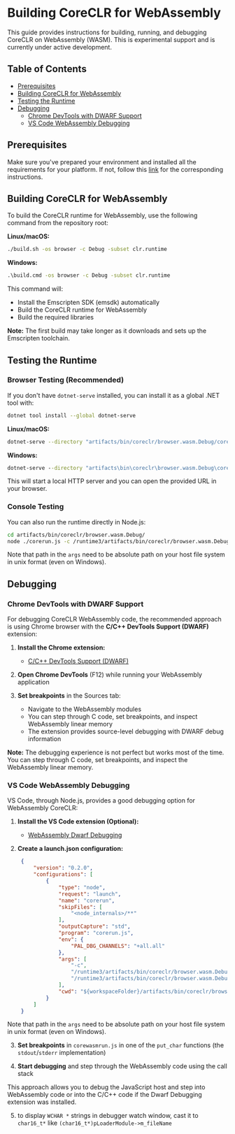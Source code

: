 # Building CoreCLR for WebAssembly

This guide provides instructions for building, running, and debugging CoreCLR on WebAssembly (WASM). This is experimental support and is currently under active development.

## Table of Contents

- [Prerequisites](#prerequisites)
- [Building CoreCLR for WebAssembly](#building-coreclr-for-webassembly)
- [Testing the Runtime](#testing-the-runtime)
- [Debugging](#debugging)
  - [Chrome DevTools with DWARF Support](#chrome-devtools-with-dwarf-support)
  - [VS Code WebAssembly Debugging](#vs-code-webassembly-debugging)

## Prerequisites

Make sure you've prepared your environment and installed all the requirements for your platform. If not, follow this [link](/docs/workflow/README.md#introduction) for the corresponding instructions.

## Building CoreCLR for WebAssembly

To build the CoreCLR runtime for WebAssembly, use the following command from the repository root:

**Linux/macOS:**
```bash
./build.sh -os browser -c Debug -subset clr.runtime
```

**Windows:**
```cmd
.\build.cmd -os browser -c Debug -subset clr.runtime
```

This command will:
- Install the Emscripten SDK (emsdk) automatically
- Build the CoreCLR runtime for WebAssembly
- Build the required libraries

**Note:** The first build may take longer as it downloads and sets up the Emscripten toolchain.

## Testing the Runtime

### Browser Testing (Recommended)

If you don't have `dotnet-serve` installed, you can install it as a global .NET tool with:

```bash
dotnet tool install --global dotnet-serve
```

**Linux/macOS:**
```bash
dotnet-serve --directory "artifacts/bin/coreclr/browser.wasm.Debug/corewasmrun"
```

**Windows:**
```cmd
dotnet-serve --directory "artifacts\bin\coreclr\browser.wasm.Debug\corewasmrun"
```

This will start a local HTTP server and you can open the provided URL in your browser.

### Console Testing

You can also run the runtime directly in Node.js:

```bash
cd artifacts/bin/coreclr/browser.wasm.Debug/
node ./corerun.js -c /runtime3/artifacts/bin/coreclr/browser.wasm.Debug/IL /runtime3/artifacts/bin/coreclr/browser.wasm.Debug/helloworld.dll
```

Note that path in the `args` need to be absolute path on your host file system in unix format (even on Windows).

## Debugging

### Chrome DevTools with DWARF Support

For debugging CoreCLR WebAssembly code, the recommended approach is using Chrome browser with the **C/C++ DevTools Support (DWARF)** extension:

1. **Install the Chrome extension:**
   - [C/C++ DevTools Support (DWARF)](https://chrome.google.com/webstore/detail/cc-devtools-support-dwar/odljcjlcidgdhcjhoijagojpnjcgocgd)

2. **Open Chrome DevTools** (F12) while running your WebAssembly application

3. **Set breakpoints** in the Sources tab:
   - Navigate to the WebAssembly modules
   - You can step through C code, set breakpoints, and inspect WebAssembly linear memory
   - The extension provides source-level debugging with DWARF debug information

**Note:** The debugging experience is not perfect but works most of the time. You can step through C code, set breakpoints, and inspect the WebAssembly linear memory.

### VS Code WebAssembly Debugging

VS Code, through Node.js, provides a good debugging option for WebAssembly CoreCLR:

1. **Install the VS Code extension (Optional):**
   - [WebAssembly Dwarf Debugging](https://marketplace.visualstudio.com/items?itemName=ms-vscode.wasm-dwarf-debugging)

2. **Create a launch.json configuration:**
   ```json
    {
        "version": "0.2.0",
        "configurations": [
            {
                "type": "node",
                "request": "launch",
                "name": "corerun",
                "skipFiles": [
                    "<node_internals>/**"
                ],
                "outputCapture": "std",
                "program": "corerun.js",
                "env": {
                    "PAL_DBG_CHANNELS": "+all.all"
                },
                "args": [
                    "-c",
                    "/runtime3/artifacts/bin/coreclr/browser.wasm.Debug/IL/",
                    "/runtime3/artifacts/bin/coreclr/browser.wasm.Debug/IL/helloworld.dll"
                ],
                "cwd": "${workspaceFolder}/artifacts/bin/coreclr/browser.wasm.Debug/"
            }
        ]
    }
   ```

Note that path in the `args` need to be absolute path on your host file system in unix format (even on Windows).

3. **Set breakpoints** in `corewasmrun.js` in one of the `put_char` functions (the `stdout`/`stderr` implementation)

4. **Start debugging** and step through the WebAssembly code using the call stack

This approach allows you to debug the JavaScript host and step into WebAssembly code or into the C/C++ code if the Dwarf Debugging extension was installed.

5. to display `WCHAR *` strings in debugger watch window, cast it to `char16_t*` like `(char16_t*)pLoaderModule->m_fileName`